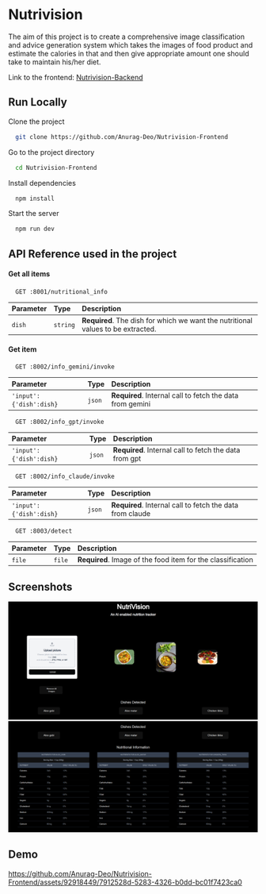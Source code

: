 
# Nutrivision

The aim of this project is to create a comprehensive image classification and advice generation system which takes the images of food product and estimate the calories in that and then give appropriate amount one should take to maintain his/her diet.

Link to the frontend: [Nutrivision-Backend](https://github.com/Anurag-Deo/Nutrivision-Backend)


## Run Locally

Clone the project

```bash
  git clone https://github.com/Anurag-Deo/Nutrivision-Frontend
```

Go to the project directory

```bash
  cd Nutrivision-Frontend
```

Install dependencies

```bash
  npm install
```

Start the server

```bash
  npm run dev
```


## API Reference used in the project

#### Get all items

```http
  GET :8001/nutritional_info
```

| Parameter | Type     | Description                |
| :-------- | :------- | :------------------------- |
| `dish` | `string` | **Required**. The dish for which we want the nutritional values to be extracted. |

#### Get item

```http
  GET :8002/info_gemini/invoke
```

| Parameter | Type     | Description                       |
| :-------- | :------- | :-------------------------------- |
| `'input':{'dish':dish}`      | `json` | **Required**. Internal call to fetch the data from gemini |

```http
  GET :8002/info_gpt/invoke
```

| Parameter | Type     | Description                       |
| :-------- | :------- | :-------------------------------- |
| `'input':{'dish':dish}`      | `json` | **Required**. Internal call to fetch the data from gpt |


```http
  GET :8002/info_claude/invoke
```

| Parameter | Type     | Description                       |
| :-------- | :------- | :-------------------------------- |
| `'input':{'dish':dish}`      | `json` | **Required**. Internal call to fetch the data from claude |

```http
  GET :8003/detect
```

| Parameter | Type     | Description                       |
| :-------- | :------- | :-------------------------------- |
| `file`      | `file` | **Required**. Image of the food item for the classification |


## Screenshots

![Architecture](./screenshots/1.png)
![Architecture](./screenshots/2.png)


## Demo 

https://github.com/Anurag-Deo/Nutrivision-Frontend/assets/92918449/7912528d-5283-4326-b0dd-bc01f7423ca0

